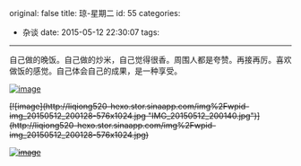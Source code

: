 original: false
title: 琼-星期二
id: 55
categories:
  - 杂谈
date: 2015-05-12 22:30:07
tags:
---

自己做的晚饭。自己做的炒米，自己觉得很香。周围人都是夸赞。再接再厉。喜欢做饭的感觉。自己体会自己的成果，是一种享受。

<!--more-->

[![image](http://liqiong520-hexo.stor.sinaapp.com/img%2Fwpid-img_20150512_200151-576x1024.jpg "IMG_20150512_200151.jpg")](http://liqiong520-hexo.stor.sinaapp.com/img%2Fwpid-img_20150512_200151-576x1024.jpg)

<strike>
[![image](http://liqiong520-hexo.stor.sinaapp.com/img%2Fwpid-img_20150512_200128-576x1024.jpg "IMG_20150512_200140.jpg")](http://liqiong520-hexo.stor.sinaapp.com/img%2Fwpid-img_20150512_200128-576x1024.jpg)

[![image](http://liqiong520-hexo.stor.sinaapp.com/img%2Fwpid-img_20150512_200140-576x1024.jpg "IMG_20150512_200128.jpg")](http://liqiong520-hexo.stor.sinaapp.com/img%2Fwpid-img_20150512_200140-576x1024.jpg)</strike>
